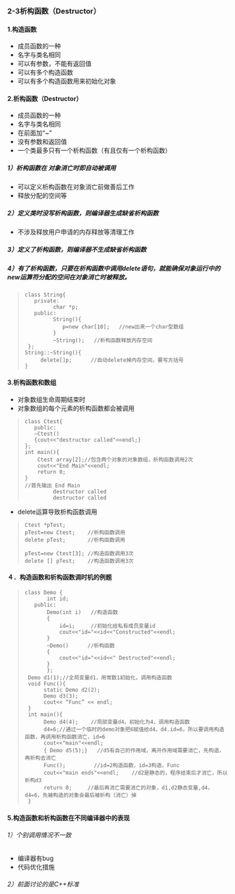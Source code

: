 ### 2-3析构函数（Destructor）
#### 1.构造函数
- 成员函数的一种
- 名字与类名相同
- 可以有参数，不能有返回值
- 可以有多个构造函数
- 可以有多个构造函数用来初始化对象
#### 2.析构函数（Destructor）
- 成员函数的一种
- 名字与类名相同
- 在前面加“~”
- 没有参数和返回值
- 一个类最多只有一个析构函数（有且仅有一个析构函数）
##### 1）析构函数在 对象消亡时即自动被调用
- 可以定义析构函数在对象消亡前做善后工作
- 释放分配的空间等
##### 2）定义类时没写析构函数，则编译器生成缺省析构函数
- 不涉及释放用户申请的内存释放等清理工作
##### 3）定义了析构函数，则编译器不生成缺省析构函数
##### 4）有了析构函数，只要在析构函数中调用delete语句，就能确保对象运行中的new运算符分配的空间在对象消亡时被释放。
>     class String{
>        private:
>              char *p;
>        public:
>              String(){
>                 p=new char[10];   //new出来一个char型数组
>              }
>              ~String();   //析构函数释放内存空间
>      };
>     String::~String(){
>          delete[]p;      //自动delete掉内存空间，要写方括号
>     }
#### 3.析构函数和数组
- 对象数组生命周期结束时
- 对象数组的每个元素的析构函数都会被调用
>     class Ctest{
>        public:
>        ~Ctest()
>        {cout<<"destructor called"<<endl;}
>     };
>     int main(){
>         Ctest array[2];//包含两个对象的对象数组，析构函数调用2次
>         cout<<"End Main"<<endl;
>         return 0;
>     }
>     //首先输出 End Main
>              destructor called
>              destructor called
- delete运算导致析构函数调用
>     Ctest *pTest;
>     pTest=new Ctest;    //析构函数调用
>     delete pTest;       //析构函数调用
>
>     pTest=new Ctest[3]; //构造函数调用3次
>     delete [] pTest;    //构造函数调用3次
#### ４．构造函数和析构函数调时机的例题
>     class Demo {
>            int id;
>        public:
>            Demo(int i)   //构造函数
>            {
>                id=i;     //初始化给私有成员变量id
>                cout<<"id="<<id<<"Constructed"<<endl;
>            }
>            ~Demo()      //析构函数
>            {
>                cout<<"id="<<id<<" Destructed"<<endl;
>            }
>            };
>      Demo d1(1);//全局变量d1，用常数1初始化，调用构造函数
>      void Func(){
>           static Demo d2(2);
>           Demo d3(3);
>           cout<< “Func” << endl;
>      }
>      int main(){
>           Demo d4(4);    //局部变量d4，初始化为4，调用构造函数
>           d4=6;//通过一个临时的demo对象把6赋值给d4，d4.id=6，所以要调用构造函数，再调用析构函数消亡，id=6
>           cout<<"main"<<endl;
>           { Demo d5(5);}   //d5有自己的作用域，离开作用域需要消亡，先构造，再析构去消亡
>           Func();         //id=2构造函数，id=3构造，Func
>           cout<<"main ends"<<endl;    //d2是静态的，程序结束后才消亡，所以析构d3
>           return 0;     //最后再消亡需要消亡的对象，d1,d2静态变量,d4，d4=6，先被构造的对象会最后被析构（消亡）掉
>      }
#### 5.构造函数和析构函数在不同编译器中的表现
###### 1）个别调用情况不一致
- 编译器有bug
- 代码优化措施
###### 2）前面讨论的是C++标准
